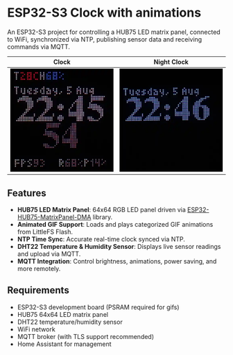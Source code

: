 # ESP32-S3 Clock with animations

An ESP32-S3 project for controlling a HUB75 LED matrix panel, connected to WiFi, synchronized via NTP, publishing sensor data and receiving commands via MQTT.

| Clock                            | Night Clock                      |
| -------------------------------- | -------------------------------- |
| ![LED Panel](images/image0.webp) | ![LED Panel](images/image1.webp) |

## Features

-  **HUB75 LED Matrix Panel**: 64x64 RGB LED panel driven via [ESP32-HUB75-MatrixPanel-DMA](https://github.com/mrcodetastic/ESP32-HUB75-MatrixPanel-DMA) library.
-  **Animated GIF Support**: Loads and plays categorized GIF animations from LittleFS Flash.
-  **NTP Time Sync**: Accurate real-time clock synced via NTP.
-  **DHT22 Temperature & Humidity Sensor**: Displays live sensor readings and upload via MQTT.
-  **MQTT Integration**: Control brightness, animations, power saving, and more remotely.

## Requirements

-  ESP32-S3 development board (PSRAM required for gifs)
-  HUB75 64x64 LED matrix panel
-  DHT22 temperature/humidity sensor
-  WiFi network
-  MQTT broker (with TLS support recommended)
-  Home Assistant for management
